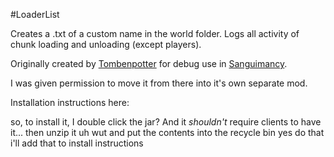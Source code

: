 #LoaderList

Creates a .txt of a custom name in the world folder. Logs all activity of chunk loading and unloading (except players).

Originally created by [Tombenpotter](https://github.com/Tombenpotter/) for debug use in [Sanguimancy](https://github.com/Tombenpotter/Sanguimancy).

I was given permission to move it from there into it's own separate mod. 

Installation instructions here:

<BBoldt> so, to install it, I double click the jar?
<TehNut> And it *shouldn't* require clients to have it...
<BBoldt> then unzip it
<TehNut> uh
<TehNut> wut
<BBoldt> and put the contents into the recycle bin
<TehNut> yes
<TehNut> do that
<TehNut> i'll add that to install instructions